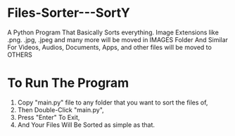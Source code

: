 # Files-Sorter---SortY
A Python Program That Basically Sorts everything. Image Extensions like .png. .jpg, .jpeg and many more will be moved in IMAGES Folder And Similar For Videos, Audios, Documents, Apps, and other files will be moved to OTHERS

# To Run The Program
1. Copy "main.py" file to any folder that you want to sort the files of,
2. Then Double-Click "main.py",
3. Press "Enter" To Exit,
3. And Your Files Will Be Sorted as simple as that.
